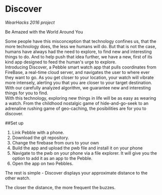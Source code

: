 # Discover
*WearHacks 2016 project*

Be Amazed with the World Around You

Some people have this misconception that technology confines us, that the more technology does, the less we humans will do. But that is not the case, humans have always had the need to explore, to find new and interesting things to do. And to help push that idea further, we have a new, first of its kind app designed to feed the human's urge to explore.  
Introducing Discover, a Pebble smart watch app that pulls coordinates from FireBase, a real-time cloud server, and navigates the user to where ever they want to go. As you get closer to your location, your watch will vibrate more intensely, alerting you that you are closer to your target destination. With our carefully analyzed algorithm, we guarantee new and interesting things for you to find.  
With this technology, exploring new things in life will be as easy as wearing a watch. From the childhood nostalgic game of hide-and-go-seek to an adrenaline rushing game of geo-caching, the posibilities are for you to discover.

##Set up
1. Link Pebble with a phone.
2. Download the git repository.
3. Change the firebase from ours to your own
4. Build the app and upload the pwb file and install it on your phone
5. Navigate to the pwb on your phone via a file explorer. It will give you the option to add it as an app to the Pebble.
6. Open the app on two Pebbles.

The rest is simple - Discover displays your approximate distance to the other watch.

The closer the distance, the more frequent the buzzes.
